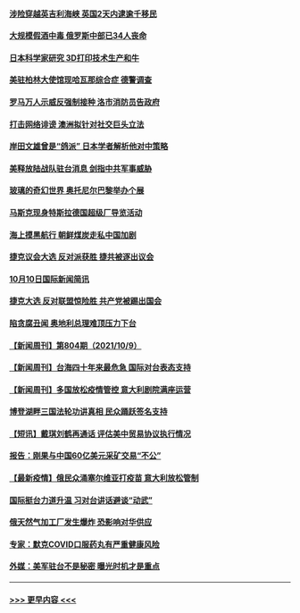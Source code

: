 #### [涉险穿越英吉利海峡 英国2天内逮逾千移民](../pages/prog202/a103239731.md?t=10111501) 
#### [大规模假酒中毒 俄罗斯中部已34人丧命](../pages/prog202/a103239706.md?t=10111501) 
#### [日本科学家研究 3D打印技术生产和牛](../pages/prog202/a103239434.md?t=10111501) 
#### [美驻柏林大使馆现哈瓦那综合症 德警调查](../pages/prog202/a103239464.md?t=10111501) 
#### [罗马万人示威反强制接种 洛市消防员告政府](../pages/prog202/a103239494.md?t=10111501) 
#### [打击网络诽谤 澳洲拟针对社交巨头立法](../pages/prog202/a103239472.md?t=10111501) 
#### [岸田文雄曾是“鸽派” 日本学者解析他对中策略](../pages/prog202/a103239451.md?t=10111501) 
#### [美释放陆战队驻台消息 剑指中共军事威胁](../pages/prog202/a103239294.md?t=10111501) 
#### [玻璃的奇幻世界 奥托尼尔巴黎举办个展](../pages/prog202/a103239287.md?t=10111501) 
#### [马斯克现身特斯拉德国超级厂导览活动](../pages/prog202/a103239269.md?t=10111501) 
#### [海上摸黑航行 朝鲜煤炭走私中国加剧](../pages/prog202/a103239335.md?t=10111501) 
#### [捷克议会大选 反对派获胜 捷共被逐出议会](../pages/prog202/a103239311.md?t=10111501) 
#### [10月10日国际新闻简讯](../pages/prog202/a103239296.md?t=10111501) 
#### [捷克大选 反对联盟惊险胜 共产党被踢出国会](../pages/prog202/a103239120.md?t=10111501) 
#### [陷贪腐丑闻 奥地利总理难顶压力下台](../pages/prog202/a103239095.md?t=10111501) 
#### [【新闻周刊】第804期（2021/10/9）](../pages/prog202/a103238967.md?t=10111501) 
#### [【新闻周刊】台海四十年来最危急 国际对台表态支持](../pages/prog202/a103238938.md?t=10111501) 
#### [【新闻周刊】多国放松疫情管控 意大利剧院满座运营](../pages/prog202/a103238919.md?t=10111501) 
#### [博登湖畔三国法轮功讲真相 民众踊跃签名支持](../pages/prog202/a103238608.md?t=10111501) 
#### [【短讯】戴琪刘鹤再通话 评估美中贸易协议执行情况](../pages/prog202/a103238879.md?t=10111501) 
#### [报告：刚果与中国60亿美元采矿交易“不公”](../pages/prog202/a103238733.md?t=10111501) 
#### [【最新疫情】俄民众涌塞尔维亚打疫苗 意大利放松管制](../pages/prog202/a103238752.md?t=10111501) 
#### [国际挺台力道升温 习对台讲话避谈“动武”](../pages/prog202/a103238723.md?t=10111501) 
#### [俄天然气加工厂发生爆炸 恐影响对华供应](../pages/prog202/a103238654.md?t=10111501) 
#### [专家：默克COVID口服药丸有严重健康风险](../pages/prog202/a103238648.md?t=10111501) 
#### [外媒：美军驻台不是秘密 曝光时机才是重点](../pages/prog202/a103238625.md?t=10111501) 

----
#### [ >>> 更早内容 <<< ](../indexes/prog202-earlier.md)
